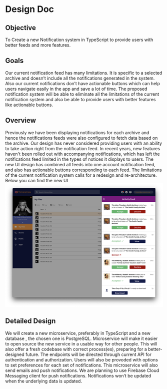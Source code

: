 # Design Doc


## Objective

To Create a new Notification system in TypeScript to provide users with better feeds and more features.

## Goals

Our current notification feed has many limitations. It is specific to a selected archive and doesn’t include all the notifications generated in the system.
Also our current notifications don’t have actionable buttons which can help users navigate easily in the app and save a lot of time.
The proposed notification system will be able to eliminate all the limitations of the current notification system and also be able to provide users with better features like
actionable buttons.

## Overview

Previously we have been displaying notifications for each archive and hence the notifications feeds were also configured to fetch data based on the archive. Our design has never
considered providing users with an ability to take action right from the notification feed. In recent years, new features haven't been rolled out with accompanying notifications,
which has left the notifications feed limited in the types of notices it displays to users.
The new UI design has combined all feeds into one account notification feed, and also has actionable buttons corresponding to each feed. The limitations of the current notification system calls for a redesign and re-architecture. Below you can find the new UI ![design](notification_ui_design.png)

## Detailed Design

We will create a new microservice, preferably in TypeScript and a new database , the chosen one is PostgreSQL.  Microservice will make it  easier to open source the new service in
a usable way for other people. This will also offer a fresh codebase with correct process(es), preparing for a better-designed future. The endpoints will be directed through
current API for authentication and authorization.
Users will also be provoded with options to set preferences for each set of notifications. This microservice will also send emails and push notifications. We are planning to use Firebase Cloud Messaging client for push notifications.
Notifications won’t be updated when the underlying data is updated.


